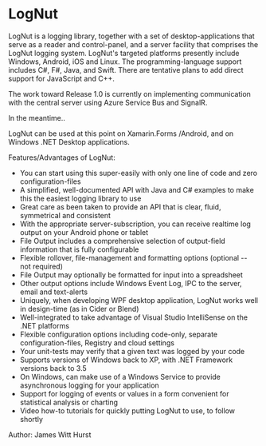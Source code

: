 LogNut
======

LogNut is a logging library, together with a set of desktop-applications that serve as a reader and control-panel, and a server facility that comprises the LogNut logging system. LogNut's targeted platforms presently include Windows, Android, iOS and Linux. The programming-language support includes C#, F#, Java, and Swift. There are tentative plans to add direct support for JavaScript and C++.

The work toward Release 1.0 is currently on implementing communication with the central server using Azure Service Bus and SignalR.

In the meantime..

LogNut can be used at this point on Xamarin.Forms /Android, and on Windows .NET Desktop applications.


Features/Advantages of LogNut:
* You can start using this super-easily with only one line of code and zero configuration-files
* A simplified, well-documented API with Java and C# examples to make this the easiest logging library to use
* Great care as been taken to provide an API that is clear, fluid, symmetrical and consistent
* With the appropriate server-subscription, you can receive realtime log output on your Android phone or tablet
* File Output includes a comprehensive selection of output-field information that is fully configurable
* Flexible rollover, file-management and formatting options (optional -- not required)
* File Output may optionally be formatted for input into a spreadsheet
* Other output options include Windows Event Log, IPC to the server, email and text-alerts
* Uniquely, when developing WPF desktop application, LogNut works well in design-time (as in Cider or Blend)
* Well-integrated to take advantage of Visual Studio IntelliSense on the .NET platforms
* Flexible configuration options including code-only, separate configuration-files, Registry and cloud settings
* Your unit-tests may verify that a given text was logged by your code
* Supports versions of Windows back to XP, with .NET Framework versions back to 3.5
* On Windows, can make use of a Windows Service to provide asynchronous logging for your application
* Support for logging of events or values in a form convenient for statistical analysis or charting
* Video how-to tutorials for quickly putting LogNut to use, to follow shortly

Author: James Witt Hurst

